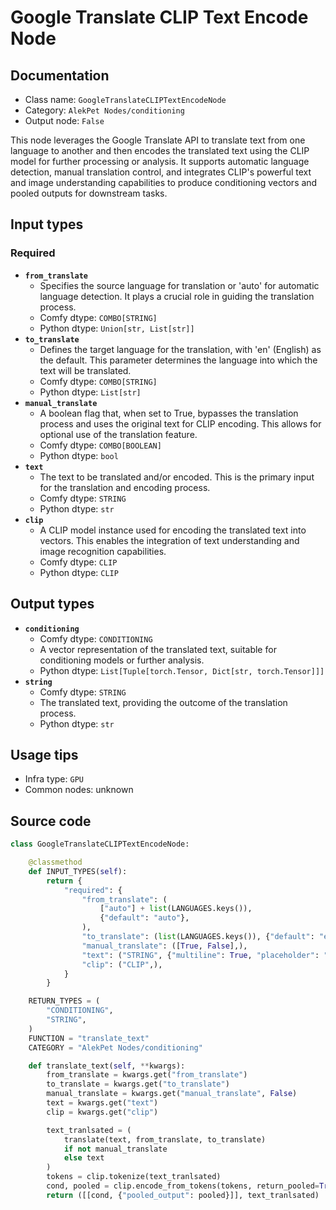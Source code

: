 # Google Translate CLIP Text Encode Node
## Documentation
- Class name: `GoogleTranslateCLIPTextEncodeNode`
- Category: `AlekPet Nodes/conditioning`
- Output node: `False`

This node leverages the Google Translate API to translate text from one language to another and then encodes the translated text using the CLIP model for further processing or analysis. It supports automatic language detection, manual translation control, and integrates CLIP's powerful text and image understanding capabilities to produce conditioning vectors and pooled outputs for downstream tasks.
## Input types
### Required
- **`from_translate`**
    - Specifies the source language for translation or 'auto' for automatic language detection. It plays a crucial role in guiding the translation process.
    - Comfy dtype: `COMBO[STRING]`
    - Python dtype: `Union[str, List[str]]`
- **`to_translate`**
    - Defines the target language for the translation, with 'en' (English) as the default. This parameter determines the language into which the text will be translated.
    - Comfy dtype: `COMBO[STRING]`
    - Python dtype: `List[str]`
- **`manual_translate`**
    - A boolean flag that, when set to True, bypasses the translation process and uses the original text for CLIP encoding. This allows for optional use of the translation feature.
    - Comfy dtype: `COMBO[BOOLEAN]`
    - Python dtype: `bool`
- **`text`**
    - The text to be translated and/or encoded. This is the primary input for the translation and encoding process.
    - Comfy dtype: `STRING`
    - Python dtype: `str`
- **`clip`**
    - A CLIP model instance used for encoding the translated text into vectors. This enables the integration of text understanding and image recognition capabilities.
    - Comfy dtype: `CLIP`
    - Python dtype: `CLIP`
## Output types
- **`conditioning`**
    - Comfy dtype: `CONDITIONING`
    - A vector representation of the translated text, suitable for conditioning models or further analysis.
    - Python dtype: `List[Tuple[torch.Tensor, Dict[str, torch.Tensor]]]`
- **`string`**
    - Comfy dtype: `STRING`
    - The translated text, providing the outcome of the translation process.
    - Python dtype: `str`
## Usage tips
- Infra type: `GPU`
- Common nodes: unknown


## Source code
```python
class GoogleTranslateCLIPTextEncodeNode:

    @classmethod
    def INPUT_TYPES(self):
        return {
            "required": {
                "from_translate": (
                    ["auto"] + list(LANGUAGES.keys()),
                    {"default": "auto"},
                ),
                "to_translate": (list(LANGUAGES.keys()), {"default": "en"}),
                "manual_translate": ([True, False],),
                "text": ("STRING", {"multiline": True, "placeholder": "Input prompt"}),
                "clip": ("CLIP",),
            }
        }

    RETURN_TYPES = (
        "CONDITIONING",
        "STRING",
    )
    FUNCTION = "translate_text"
    CATEGORY = "AlekPet Nodes/conditioning"

    def translate_text(self, **kwargs):
        from_translate = kwargs.get("from_translate")
        to_translate = kwargs.get("to_translate")
        manual_translate = kwargs.get("manual_translate", False)
        text = kwargs.get("text")
        clip = kwargs.get("clip")

        text_tranlsated = (
            translate(text, from_translate, to_translate)
            if not manual_translate
            else text
        )
        tokens = clip.tokenize(text_tranlsated)
        cond, pooled = clip.encode_from_tokens(tokens, return_pooled=True)
        return ([[cond, {"pooled_output": pooled}]], text_tranlsated)

```
